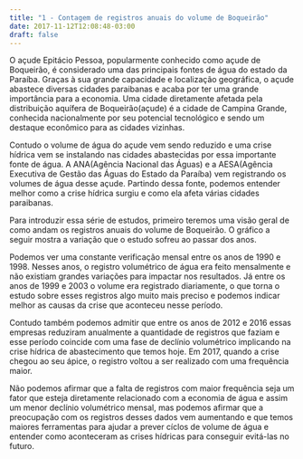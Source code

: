 ```yaml
---
title: "1 - Contagem de registros anuais do volume de Boqueirão"
date: 2017-11-12T12:08:48-03:00
draft: false
---
```

<div>
  <p>
  O açude Epitácio Pessoa, popularmente conhecido como açude de Boqueirão, é considerado uma das principais fontes de água do estado da Paraíba.
  Graças à sua grande capacidade e localização geográfica, o açude abastece diversas cidades paraibanas e acaba por ter uma grande importância para a
  economia. Uma cidade diretamente afetada pela distribuição aquífera de Boqueirão(açude) é a cidade de Campina Grande, conhecida nacionalmente por seu
  potencial tecnológico e sendo um destaque econômico para as cidades vizinhas.
  </p>
  <p>
  Contudo o volume de água do açude vem sendo reduzido e uma crise hídrica vem se instalando nas cidades abastecidas por essa importante fonte de água.
  A ANA(Agência Nacional das Águas) e a AESA(Agência Executiva de Gestão das Águas do Estado da Paraíba) vem registrando os volumes de água desse açude.
  Partindo dessa fonte, podemos entender melhor como a crise hídrica surgiu e como ela afeta várias cidades paraibanas.
  </p>
  <p>
  Para introduzir essa série de estudos, primeiro teremos uma visão geral de como andam os registros anuais do volume de Boqueirão. O gráfico a seguir 
  mostra a variação que o estudo sofreu ao passar dos anos. 
  </p>
</div>
<div id="vis" width=300></div>

<div>
  <p>
    Podemos ver uma constante verificação mensal entre os anos de 1990 e 1998. Nesses anos, o registro volumétrico de água era feito mensalmente e não existiam grandes variações para impactar nos resultados. Já entre os anos de 1999 e 2003 o volume era registrado diariamente, o que torna o estudo sobre esses registros
    algo muito mais preciso e podemos indicar melhor as causas da crise que aconteceu nesse período. 
  </p>
  <p>
    Contudo também podemos admitir que entre os anos de 2012 e 2016 essas empresas reduziram anualmente a quantidade de registros que faziam e esse período
    coincide com uma fase de declínio volumétrico implicando na crise hídrica de abastecimento que temos hoje. Em 2017, quando a crise chegou ao seu ápice, o 
    registro voltou a ser realizado com uma frequência maior. 
  </p>
  <p>
    Não podemos afirmar que a falta de registros com maior frequência seja um fator que esteja diretamente relacionado com a economia de água e assim um
    menor declínio volumétrico mensal, mas podemos afirmar que a preocupação com os registros desses dados vem aumentando e que temos maiores ferramentas 
    para ajudar a prever cíclos de volume de água e entender como aconteceram as crises hídricas para conseguir evitá-las no futuro.
  </p>
</div>

<script src="https://cdnjs.cloudflare.com/ajax/libs/vega/3.0.7/vega.js"></script>
<script src="https://cdnjs.cloudflare.com/ajax/libs/vega-lite/2.0.1/vega-lite.js"></script>
<script src="https://cdnjs.cloudflare.com/ajax/libs/vega-embed/3.0.0-rc7/vega-embed.js"></script>
<script>
    const spec = "https://gist.githubusercontent.com/JuanBarros2/5f54da86f6e1f266caa8358ec95d23c8/raw/d09f3f95a6fb6b129edf234d012893c5cd0e78a3/visual1.json";
  	vegaEmbed('#vis', spec).catch(console.warn);
</script>
